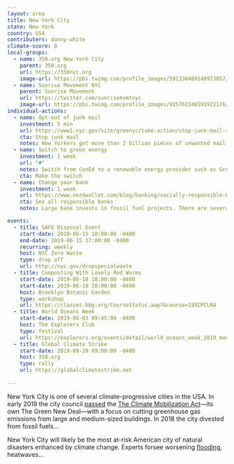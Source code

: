 ```yaml
---
layout: area
title: New York City
state: New York
country: USA
contributers: danny-white
climate-score: 8
local-groups: 
  - name: 350.org New York City
    parent: 350.org
    url: https://350nyc.org
    image-url: https://pbs.twimg.com/profile_images/591330489148973057/vF4ZAhUB_400x400.png
  - name: Sunrise Movement NYC
    parent: Sunrise Movement
    url: https://twitter.com/sunrisemvmtnyc
    image-url: https://pbs.twimg.com/profile_images/925762246591922176/ZXkD9xVi_400x400.jpg
individual-actions:
  - name: Opt-out of junk mail
    investment: 5 min
    url: https://www1.nyc.gov/site/greenyc/take-action/stop-junk-mail-signup.page
    cta: Stop junk mail
    notes: New Yorkers get more than 2 billion pieces of unwanted mail a year. You can take a simple step to stop the hundreds of pieces of unwanted catalogs and other mail cluttering your mailbox.
  - name: Switch to green energy
    investment: 1 week
    url: "#"
    notes: Switch from ConEd to a renewable energy provider such as Green Mountain Energy.
    cta: Make the switch
  - name: Change your bank
    investment: 1 week
    url: https://www.nerdwallet.com/blog/banking/socially-responsible-banks/
    cta: See all responsible banks
    notes: Large bank invests in fossil fuel projects. There are several environmentally-responsible bank or credit union for New Yorkers to switch to. They include Amalgamated Bank and Spring Bank.

events:
  - title: SAFE Disposal Event
    start-date: 2019-06-15 10:00:00 -0400
    end-date: 2019-06-15 17:00:00 -0400
    recurring: weekly
    host: NYC Zero Waste
    type: drop off
    url: http://nyc.gov/dropspecialwaste
  - title: Composting With Lovely Red Worms
    start-date: 2019-06-18 18:00:00 -0400
    start-date: 2019-06-18 20:00:00 -0400
    host: Brooklyn Botanic Garden
    type: workshop
    url: https://classes.bbg.org/CourseStatus.awp?&course=19SCPCLRA
  - title: World Oceans Week
    start-date: 2019-06-03 09:45:00 -0400
    host: The Explorers Club
    type: festival
    url: https://explorers.org/events/detail/world_oceans_week_2019_monday
  - title: Global Climate Strike
    start-date: 2019-09-20 09:00:00 -0400
    host: 350.org
    type: rally
    url: https://globalclimatestrike.net
  
---
```

New York City is one of several climate-progressive cities in the USA. In early 2019 the city council [passed](https://iqconnect.lmhostediq.com/iqextranet/view_newsletter.aspx?id=160636&c=NYCCSPK#climate) the [The Climate Mobilization Act](https://www.ecowatch.com/a-green-new-deal-for-new-york-city-2635360256.html)—its own The Green New Deal—with a focus on cutting greenhouse gas emissions from large and medium-sized buildings. In 2018 the city divested from fossil fuels...

New York City will likely be the most at-risk American city of natural disasters enhanced by climate change. Experts forsee worsening [flooding](http://ccir.ciesin.columbia.edu/nyc/ccir-ny_q2d.html), heatwaves...